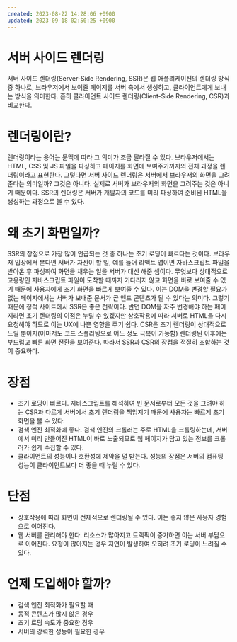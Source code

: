 ```yaml
---
created: 2023-08-22 14:28:06 +0900
updated: 2023-09-18 02:50:25 +0900
---
```


# 서버 사이드 렌더링 

서버 사이드 렌더링(Server-Side Rendering, SSR)은 웹 애플리케이션의 렌더링 방식 중 하나로, 브라우저에서 보여줄 페이지를 서버 측에서 생성하고, 클라이언트에게 보내는 방식을 의미한다. 흔히 클라이언트 사이드 렌더링(Client-Side Rendering, CSR)과 비교한다.

# 렌더링이란?

렌더링이라는 용어는 문맥에 따라 그 의미가 조금 달라질 수 있다. 브라우저에서는 HTML, CSS 및 JS 파일을 파싱하고 페이지를 화면에 보여주기까지의 전체 과정을 렌더링이라고 표현한다. 그렇다면 서버 사이드 렌더링은 서버에서 브라우저의 화면을 그려준다는 의미일까? 그것은 아니다. 실제로 서버가 브라우저의 화면을 그려주는 것은 아니기 때문이다. SSR의 렌더링은 서버가 개발자의 코드를 미리 파싱하여 준비된 HTML을 생성하는 과정으로 볼 수 있다.

# 왜 초기 화면일까?

SSR의 장점으로 가장 많이 언급되는 것 중 하나는 초기 로딩이 빠르다는 것이다. 브라우저 입장에서 본다면 서버가 자신이 할 일, 예를 들어 리액트 앱이면 자바스크립트 파일을 받아온 후 파싱하여 화면을 채우는 일을 서버가 대신 해준 셈이다. 무엇보다 상대적으로 고용량인 자바스크립트 파일이 도착할 때까지 기다리지 않고 화면을 바로 보여줄 수 있기 때문에 사용자에게 초기 화면을 빠르게 보여줄 수 있다. 이는 DOM을 변경할 필요가 없는 페이지에서는 서버가 보내준 문서가 곧 엔드 콘텐츠가 될 수 있다는 의미다. 그렇기 때문에 정적 사이트에서 SSR은 좋은 전략이다. 반면 DOM을 자주 변경해야 하는 페이지라면 초기 렌더링의 이점은 누릴 수 있겠지만 상호작용에 따라 서버로 HTML을 다시 요청해야 하므로 이는 UX에 나쁜 영향을 주기 쉽다. CSR은 초기 렌더링이 상대적으로 느릴 뿐이지(이마저도 코드 스플리팅으로 어느 정도 극복이 가능함) 렌더링된 이후에는 부드럽고 빠른 화면 전환을 보여준다. 따라서 SSR과 CSR의 장점을 적절히 조합하는 것이 중요하다.

# 장점

- 초기 로딩이 빠르다. 자바스크립트를 해석하여 빈 문서로부터 모든 것을 그려야 하는 CSR과 다르게 서버에서 초기 렌더링을 책임지기 때문에 사용자는 빠르게 초기 화면을 볼 수 있다.
- 검색 엔진 최적화에 좋다. 검색 엔진의 크롤러는 주로 HTML을 크롤링하는데, 서버에서 미리 만들어진 HTML이 바로 노출되므로 웹 페이지가 담고 있는 정보를 크롤러가 쉽게 수집할 수 있다.
- 클라이언트의 성능이나 호환성에 제약을 덜 받는다. 성능의 장점은 서버의 컴퓨팅 성능이 클라이언트보다 더 좋을 때 누릴 수 있다.

# 단점

- 상호작용에 따라 화면이 전체적으로 렌더링될 수 있다. 이는 좋지 않은 사용자 경험으로 이어진다.
- 웹 서버를 관리해야 한다. 리소스가 많아지고 트랙픽이 증가하면 이는 서버 부담으로 이어진다. 요청이 많아지는 경우 지연이 발생하여 오히려 초기 로딩이 느려질 수 있다.

# 언제 도입해야 할까?

- 검색 엔진 최적화가 필요할 때
- 동적 콘텐츠가 많지 않은 경우
- 초기 로딩 속도가 중요한 경우
- 서버의 강력한 성능이 필요한 경우
